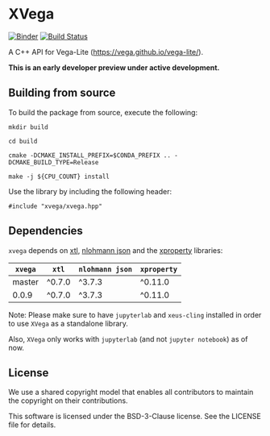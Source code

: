 # XVega

[![Binder](https://mybinder.org/badge_logo.svg)](https://mybinder.org/v2/gh/QuantStack/xvega/stable?urlpath=lab%2Ftree%2Fnotebooks%2Fdemo.ipynb)
[![Build Status](https://github.com/QuantStack/xvega/workflows/CMake%20Build/badge.svg)](https://github.com/QuantStack/xvega/actions)

A C++ API for Vega-Lite (https://vega.github.io/vega-lite/).

**This is an early developer preview under active development.**

## Building from source

To build the package from source, execute the following:

```
mkdir build

cd build

cmake -DCMAKE_INSTALL_PREFIX=$CONDA_PREFIX .. -DCMAKE_BUILD_TYPE=Release

make -j ${CPU_COUNT} install
```

Use the library by including the following header:

```
#include "xvega/xvega.hpp"
```

## Dependencies

`xvega` depends on [xtl](https://github.com/xtensor-stack/xtl), 
[nlohmann json](https://github.com/nlohmann/json) and the 
[xproperty](https://github.com/jupyter-xeus/xproperty) libraries:

|  `xvega`  |  `xtl`  |  `nlohmann json`  |  `xproperty`  |
|-----------|---------|-------------------|---------------|
|  master   | ^0.7.0  |       ^3.7.3      |    ^0.11.0    |
|  0.0.9    | ^0.7.0  |       ^3.7.3      |    ^0.11.0    |

Note: Please make sure to have `jupyterlab` and `xeus-cling` installed in order to use `XVega` as a standalone library.

Also, `XVega` only works with `jupyterlab` (and not `jupyter notebook`) as of now.

## License

We use a shared copyright model that enables all contributors to maintain the copyright on their contributions.

This software is licensed under the BSD-3-Clause license. See the LICENSE file for details.
